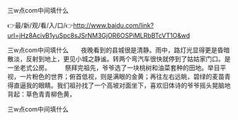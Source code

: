 三w点com中间填什么

👉最/新/观/看/入/口/👉http://www.baidu.com/link?url=jHz8AcivB1yuSpc8sJSrNM3GjOR6OSPiMLRbBTcVT1O&wd

三w点com中间填什么　　夜晚看到的县城很是清静。雨中，路灯光显得更是昏暗散淡，反射到地上，更见小城之静谧。转两个弯汽车很快就停到了姑姑家门口。是一坐老式公房。
　　祭拜完祖先，爷爷选了一块桃树和油菜套种的田地。举目平视，一片粉色的世界；俯首低视，则是满眼的金黄；再往左右远眺，碧绿的麦苗青得直逼我的眼睛。我们祖孙找了一个高坡对面坐下，喜欢旧体诗的爷爷摇头晃脑地背起：草色青青柳色黄，


三w点com中间填什么
